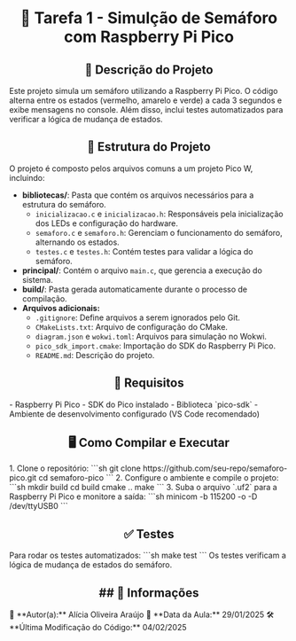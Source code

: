 <h1 align="center">🚦 Tarefa 1 - Simulção de Semáforo com Raspberry Pi Pico</h1>

<h2 align="center">📝 Descrição do Projeto</h2>
Este projeto simula um semáforo utilizando a Raspberry Pi Pico. O código alterna entre os estados (vermelho, amarelo e verde) a cada 3 segundos e exibe mensagens no console. Além disso, inclui testes automatizados para verificar a lógica de mudança de estados.

<h2 align="center">📂 Estrutura do Projeto</h2>
O projeto é composto pelos arquivos comuns a um projeto Pico W, incluindo:

- **bibliotecas/**: Pasta que contém os arquivos necessários para a estrutura do semáforo.
  - `inicializacao.c` e `inicializacao.h`: Responsáveis pela inicialização dos LEDs e configuração do hardware.
  - `semaforo.c` e `semaforo.h`: Gerenciam o funcionamento do semáforo, alternando os estados.
  - `testes.c` e `testes.h`: Contém testes para validar a lógica do semáforo.
- **principal/**: Contém o arquivo `main.c`, que gerencia a execução do sistema.
- **build/**: Pasta gerada automaticamente durante o processo de compilação.
- **Arquivos adicionais:**
  - `.gitignore`: Define arquivos a serem ignorados pelo Git.
  - `CMakeLists.txt`: Arquivo de configuração do CMake.
  - `diagram.json` e `wokwi.toml`: Arquivos para simulação no Wokwi.
  - `pico_sdk_import.cmake`: Importação do SDK do Raspberry Pi Pico.
  - `README.md`: Descrição do projeto.

<h2 align="center">🔧 Requisitos</h2>
- Raspberry Pi Pico
- SDK do Pico instalado
- Biblioteca `pico-sdk`
- Ambiente de desenvolvimento configurado (VS Code recomendado)

<h2 align="center">🖥️ Como Compilar e Executar</h2>
1. Clone o repositório:
   ```sh
   git clone https://github.com/seu-repo/semaforo-pico.git
   cd semaforo-pico
   ```
2. Configure o ambiente e compile o projeto:
   ```sh
   mkdir build
   cd build
   cmake ..
   make
   ```
3. Suba o arquivo `.uf2` para a Raspberry Pi Pico e monitore a saída:
   ```sh
   minicom -b 115200 -o -D /dev/ttyUSB0
   ```

<h2 align="center">✅ Testes</h2>
Para rodar os testes automatizados:
```sh
make test
```
Os testes verificam a lógica de mudança de estados do semáforo.

<h2 align="center">## 📅 Informações</h2>
📌 **Autor(a):** Alícia Oliveira Araújo  
📅 **Data da Aula:** 29/01/2025  
🛠 **Última Modificação do Código:** 04/02/2025

